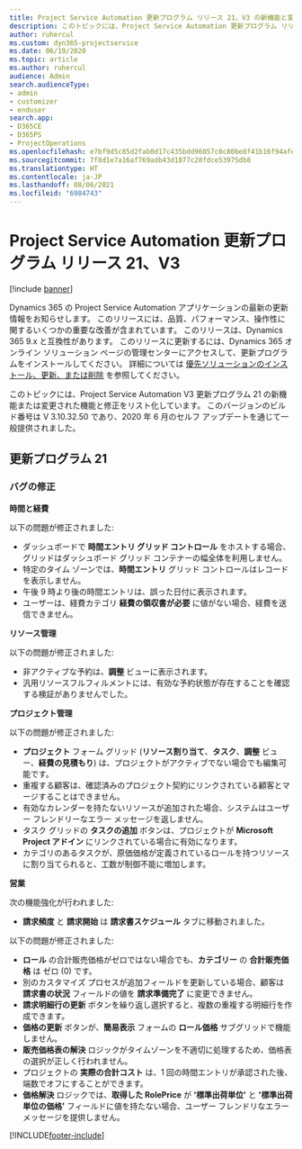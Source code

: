 ```yaml
---
title: Project Service Automation 更新プログラム リリース 21、V3 の新機能と変更点
description: このトピックには、Project Service Automation 更新プログラム リリース 21、V3 で利用可能な機能と修正をリスト化しています。
author: ruhercul
ms.custom: dyn365-projectservice
ms.date: 06/19/2020
ms.topic: article
ms.author: ruhercul
audience: Admin
search.audienceType:
- admin
- customizer
- enduser
search.app:
- D365CE
- D365PS
- ProjectOperations
ms.openlocfilehash: e7bf9d5c85d2fab0d17c435bdd96057c0c80be8f41b16f94afe6b1f554e7a9fe
ms.sourcegitcommit: 7f8d1e7a16af769adb43d1877c28fdce53975db8
ms.translationtype: HT
ms.contentlocale: ja-JP
ms.lasthandoff: 08/06/2021
ms.locfileid: "6984743"
---
```

# <a name="project-service-automation-update-release-21-v3"></a>Project Service Automation 更新プログラム リリース 21、V3

[!include [banner](../includes/psa-now-project-operations.md)]

Dynamics 365 の Project Service Automation アプリケーションの最新の更新情報をお知らせします。 このリリースには、品質、パフォーマンス、操作性に関するいくつかの重要な改善が含まれています。 このリリースは、Dynamics 365 9.x と互換性があります。 このリリースに更新するには、Dynamics 365 オンライン ソリューション ページの管理センターにアクセスして、更新プログラムをインストールしてください。 詳細については [優先ソリューションのインストール、更新、または削除](/power-platform/admin/install-remove-preferred-solution) を参照してください。

このトピックには、Project Service Automation V3 更新プログラム 21 の新機能または変更された機能と修正をリスト化しています。 このバージョンのビルド番号は V 3.10.32.50 であり、2020 年 6 月のセルフ アップデートを通じて一般提供されました。

## <a name="update-release-21"></a>更新プログラム 21

### <a name="bug-fixes"></a>バグの修正

**時間と経費**

以下の問題が修正されました:

- ダッシュボードで **時間エントリ グリッド コントロール** をホストする場合、グリッドはダッシュボード グリッド コンテナーの幅全体を利用しません。
- 特定のタイム ゾーンでは、**時間エントリ** グリッド コントロールはレコードを表示しません。
- 午後 9 時より後の時間エントリは、誤った日付に表示されます。
- ユーザーは、経費カテゴリ **経費の領収書が必要** に値がない場合、経費を送信できません。

**リソース管理**

以下の問題が修正されました:

- 非アクティブな予約は、**調整** ビューに表示されます。
- 汎用リソースフルフィルメントには、有効な予約状態が存在することを確認する検証がありませんでした。

**プロジェクト管理**

以下の問題が修正されました:

- **プロジェクト** フォーム グリッド (**リソース割り当て**、**タスク**、**調整** ビュー、**経費の見積もり**) は、プロジェクトがアクティブでない場合でも編集可能です。
- 重複する顧客は、確認済みのプロジェクト契約にリンクされている顧客とマージすることはできません。
- 有効なカレンダーを持たないリソースが追加された場合、システムはユーザー フレンドリーなエラー メッセージを返しません。
- タスク グリッドの **タスクの追加** ボタンは、プロジェクトが **Microsoft Project アドイン** にリンクされている場合に有効になります。
- カテゴリのあるタスクが、原価価格が定義されているロールを持つリソースに割り当てられると、工数が制御不能に増加します。

**営業**

次の機能強化が行われました:

- **請求頻度** と **請求開始** は **請求書スケジュール** タブに移動されました。

以下の問題が修正されました:

- **ロール** の合計販売価格がゼロではない場合でも、**カテゴリー** の **合計販売価格** は ゼロ (0) です。
- 別のカスタマイズ プロセスが追加フィールドを更新している場合、顧客は **請求書の状況** フィールドの値を **請求準備完了** に変更できません。
- **請求明細行の更新** ボタンを繰り返し選択すると、複数の重複する明細行を作成できます。
- **価格の更新** ボタンが、**簡易表示** フォームの **ロール価格** サブグリッドで機能しません。
- **販売価格表の解決** ロジックがタイムゾーンを不適切に処理するため、価格表の選択が正しく行われません。
- プロジェクトの **実際の合計コスト** は、1 回の時間エントリが承認された後、端数でオフにすることができます。
- **価格解決** ロジックでは、**取得した RolePrice** が **'標準出荷単位'** と **'標準出荷単位の価格'** フィールドに値を持たない場合、ユーザー フレンドリなエラー メッセージを提供しません。


[!INCLUDE[footer-include](../includes/footer-banner.md)]
